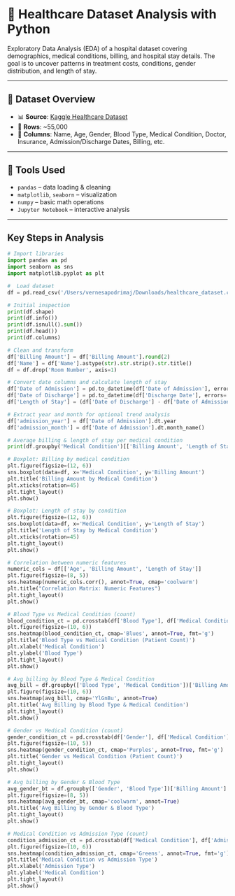 # 🏥 Healthcare Dataset Analysis with Python

Exploratory Data Analysis (EDA) of a hospital dataset covering demographics, medical conditions, billing, and hospital stay details. The goal is to uncover patterns in treatment costs, conditions, gender distribution, and length of stay.

---

## 📁 Dataset Overview

- 📊 **Source**: [Kaggle Healthcare Dataset](https://www.kaggle.com/datasets/prasad22/healthcare-dataset)
- 🔢 **Rows**: ~55,000
- 📌 **Columns**: Name, Age, Gender, Blood Type, Medical Condition, Doctor, Insurance, Admission/Discharge Dates, Billing, etc.

---

## 🧰 Tools Used

- `pandas` – data loading & cleaning  
- `matplotlib`, `seaborn` – visualization  
- `numpy` – basic math operations  
- `Jupyter Notebook` – interactive analysis

---

## Key Steps in Analysis
```python
# Import libraries
import pandas as pd
import seaborn as sns
import matplotlib.pyplot as plt

#  Load dataset
df = pd.read_csv('/Users/vernesapodrimaj/Downloads/healthcare_dataset.csv')

# Initial inspection
print(df.shape)
print(df.info())
print(df.isnull().sum())
print(df.head())
print(df.columns)

# Clean and transform
df['Billing Amount'] = df['Billing Amount'].round(2)
df['Name'] = df['Name'].astype(str).str.strip().str.title()
df = df.drop('Room Number', axis=1)

# Convert date columns and calculate length of stay
df['Date of Admission'] = pd.to_datetime(df['Date of Admission'], errors='coerce')
df['Date of Discharge'] = pd.to_datetime(df['Discharge Date'], errors='coerce')
df['Length of Stay'] = (df['Date of Discharge'] - df['Date of Admission']).dt.days

# Extract year and month for optional trend analysis
df['admission_year'] = df['Date of Admission'].dt.year
df['admission_month'] = df['Date of Admission'].dt.month_name()

# Average billing & length of stay per medical condition
print(df.groupby('Medical Condition')[['Billing Amount', 'Length of Stay']].mean().round(2).sort_values('Billing Amount'))

# Boxplot: Billing by medical condition
plt.figure(figsize=(12, 6))
sns.boxplot(data=df, x='Medical Condition', y='Billing Amount')
plt.title('Billing Amount by Medical Condition')
plt.xticks(rotation=45)
plt.tight_layout()
plt.show()

# Boxplot: Length of stay by condition
plt.figure(figsize=(12, 6))
sns.boxplot(data=df, x='Medical Condition', y='Length of Stay')
plt.title('Length of Stay by Medical Condition')
plt.xticks(rotation=45)
plt.tight_layout()
plt.show()

# Correlation between numeric features
numeric_cols = df[['Age', 'Billing Amount', 'Length of Stay']]
plt.figure(figsize=(8, 5))
sns.heatmap(numeric_cols.corr(), annot=True, cmap='coolwarm')
plt.title("Correlation Matrix: Numeric Features")
plt.tight_layout()
plt.show()

# Blood Type vs Medical Condition (count)
blood_condition_ct = pd.crosstab(df['Blood Type'], df['Medical Condition'])
plt.figure(figsize=(10, 6))
sns.heatmap(blood_condition_ct, cmap='Blues', annot=True, fmt='g')
plt.title('Blood Type vs Medical Condition (Patient Count)')
plt.xlabel('Medical Condition')
plt.ylabel('Blood Type')
plt.tight_layout()
plt.show()

# Avg billing by Blood Type & Medical Condition
avg_bill = df.groupby(['Blood Type', 'Medical Condition'])['Billing Amount'].mean().unstack().round(1)
plt.figure(figsize=(10, 6))
sns.heatmap(avg_bill, cmap='YlGnBu', annot=True)
plt.title('Avg Billing by Blood Type & Medical Condition')
plt.tight_layout()
plt.show()

# Gender vs Medical Condition (count)
gender_condition_ct = pd.crosstab(df['Gender'], df['Medical Condition'])
plt.figure(figsize=(10, 5))
sns.heatmap(gender_condition_ct, cmap='Purples', annot=True, fmt='g')
plt.title('Gender vs Medical Condition (Patient Count)')
plt.tight_layout()
plt.show()

# Avg billing by Gender & Blood Type
avg_gender_bt = df.groupby(['Gender', 'Blood Type'])['Billing Amount'].mean().unstack().round(1)
plt.figure(figsize=(8, 5))
sns.heatmap(avg_gender_bt, cmap='coolwarm', annot=True)
plt.title('Avg Billing by Gender & Blood Type')
plt.tight_layout()
plt.show()

# Medical Condition vs Admission Type (count)
condition_admission_ct = pd.crosstab(df['Medical Condition'], df['Admission Type'])
plt.figure(figsize=(10, 6))
sns.heatmap(condition_admission_ct, cmap='Greens', annot=True, fmt='g')
plt.title('Medical Condition vs Admission Type')
plt.xlabel('Admission Type')
plt.ylabel('Medical Condition')
plt.tight_layout()
plt.show()
